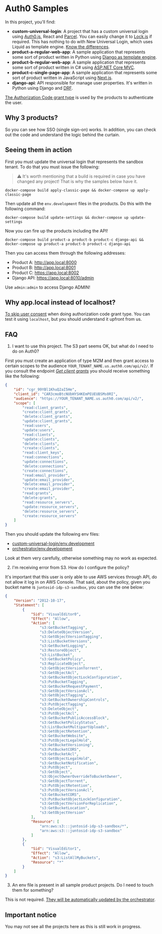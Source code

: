 # Auth0 Samples

In this project, you'll find:

- **custom-universal-login**: A project that has a custom universal login using [Auth0.js](https://github.com/auth0/auth0.js), React and [Parcel](https://parceljs.org/). You can easily change it to [Lock.js](https://github.com/auth0/lock) if required. This has nothing to do with New Universal Login, which uses Liquid as template engine. [Know the differences](https://auth0.com/docs/login/universal-login/new-universal-login-vs-classic-universal-login).
- **product-a-regular-web-app**: A sample application that represents some sort of product written in Python using [Django as template engine](https://docs.djangoproject.com/en/4.0/topics/templates/).
- **product-b-regular-web-app**: A sample application that represents some sort of product written in C# using [ASP.NET Core MVC](https://docs.microsoft.com/en-us/aspnet/core/mvc/overview?view=aspnetcore-6.0).
- **product-c-single-page-app**: A sample application that represents some sort of product written in JavaScript using [Next.js](https://nextjs.org/).
- **django-api**: API responsible for manage user properties. It's written in Python using Django and [DRF](https://www.django-rest-framework.org/).

[The Authorization Code grant type](https://auth0.com/docs/authorization/flows/authorization-code-flow) is used by the products to authenticate the user.

## Why 3 products?

So you can see how SSO (single sign-on) works. In addition, you can check out the code and understand the logic behind the curtain.

## Seeing them in action

First you must update the universal login that represents the sandbox tenant. To do that you must issue the following:

> ⚠ It's worth mentioning that a build is required in case you have changed any project! That is why the samples below have it.

    docker-compose build apply-classic-page && docker-compose up apply-classic-page

Then update all the `env.development` files in the products. Do this with the following command:

    docker-compose build update-settings && docker-compose up update-settings

Now you can fire up the products including the API!

    docker-compose build product-a product-b product-c django-api && docker-compose up product-a product-b product-c django-api 

Then you can access them through the following addresses:

- Product A: http://app.local:8000
- Product B: http://app.local:8001
- Product C: https://app.local:8002
- Django API: https://app.local:8010/admin

Use `admin:admin` to access Django ADMIN!

## Why app.local instead of localhost?

[To skip user consent](https://community.auth0.com/t/skip-user-consent-when-using-social-connection/18061) when doing authorization code grant type. You can test it using `localhost`, but you should understand it upfront from us.

## FAQ

1. I want to use this project. The S3 part seems OK, but what do I need to do on Auth0?

First you must create an application of type M2M and then grant access to certain scopes to the audience `YOUR_TENANT_NAME.us.auth0.com/api/v2/`. If you consult the endpoint [_Get client grants_](https://auth0.com/docs/api/management/v2#!/Client_Grants/get_client_grants) you should receive something like the following:

```json
{
    "id": "cgr_99YBl1KhuQ2aI5He",
    "client_id": "CAR3cmoBtcNUbHYSHKEmPEUEUBSMs0RI",
    "audience": "https://YOUR_TENANT_NAME.us.auth0.com/api/v2/",
    "scope": [
        "read:client_grants",
        "create:client_grants",
        "delete:client_grants",
        "update:client_grants",
        "read:users",
        "update:users",
        "read:clients",
        "update:clients",
        "delete:clients",
        "create:clients",
        "read:client_keys",
        "read:connections",
        "update:connections",
        "delete:connections",
        "create:connections",
        "read:email_provider",
        "update:email_provider",
        "delete:email_provider",
        "create:email_provider",
        "read:grants",
        "delete:grants",
        "read:resource_servers",
        "update:resource_servers",
        "delete:resource_servers",
        "create:resource_servers"
    ]
}
```

Then you should update the following env files:

- [custom-universal-login/env.development](./custom-universal-login/.env.development)
- [orchestrator/env.development](./orchestrator/.env.development)

Look at them very carefully, otherwise something may no work as expected.

2. I'm receiving error from S3. How do I configure the policy?

It's important that this user is only able to use AWS services through API, do not allow it log in on AWS Console. That said, about the policy, given you bucket name is `juntosid-idp-s3-sandbox`, you can use the one below:

```json
{
    "Version": "2012-10-17",
    "Statement": [
        {
            "Sid": "VisualEditor0",
            "Effect": "Allow",
            "Action": [
                "s3:GetBucketTagging",
                "s3:DeleteObjectVersion",
                "s3:GetObjectVersionTagging",
                "s3:ListBucketVersions",
                "s3:GetBucketLogging",
                "s3:RestoreObject",
                "s3:ListBucket",
                "s3:GetBucketPolicy",
                "s3:ReplicateObject",
                "s3:GetObjectVersionTorrent",
                "s3:GetObjectAcl",
                "s3:GetBucketObjectLockConfiguration",
                "s3:PutBucketTagging",
                "s3:GetBucketRequestPayment",
                "s3:GetObjectVersionAcl",
                "s3:GetObjectTagging",
                "s3:GetBucketOwnershipControls",
                "s3:PutObjectTagging",
                "s3:DeleteObject",
                "s3:PutObjectAcl",
                "s3:GetBucketPublicAccessBlock",
                "s3:GetBucketPolicyStatus",
                "s3:ListBucketMultipartUploads",
                "s3:GetObjectRetention",
                "s3:GetBucketWebsite",
                "s3:PutObjectLegalHold",
                "s3:GetBucketVersioning",
                "s3:PutBucketCORS",
                "s3:GetBucketAcl",
                "s3:GetObjectLegalHold",
                "s3:GetBucketNotification",
                "s3:PutObject",
                "s3:GetObject",
                "s3:ObjectOwnerOverrideToBucketOwner",
                "s3:GetObjectTorrent",
                "s3:PutObjectRetention",
                "s3:PutObjectVersionAcl",
                "s3:GetBucketCORS",
                "s3:PutBucketObjectLockConfiguration",
                "s3:GetObjectVersionForReplication",
                "s3:GetBucketLocation",
                "s3:GetObjectVersion"
            ],
            "Resource": [
                "arn:aws:s3:::juntosid-idp-s3-sandbox/*",
                "arn:aws:s3:::juntosid-idp-s3-sandbox"
            ]
        },
        {
            "Sid": "VisualEditor1",
            "Effect": "Allow",
            "Action": "s3:ListAllMyBuckets",
            "Resource": "*"
        }
    ]
}
```

3. An env file is present in all sample product projects. Do I need to touch them for something?

This is not required. [They will be automatically updated by the orchestrator](https://github.com/juntossomosmais/auth0-samples/blob/5e42b109ba23460bf55c457f581a2df041955c4e/orchestrator/orchestrator/main.py#L149-L160).

## Important notice

You may not see all the projects here as this is still work in progress.
